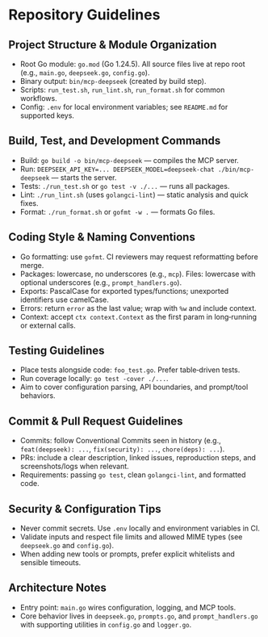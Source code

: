 # Repository Guidelines

## Project Structure & Module Organization
- Root Go module: `go.mod` (Go 1.24.5). All source files live at repo root (e.g., `main.go`, `deepseek.go`, `config.go`).
- Binary output: `bin/mcp-deepseek` (created by build step).
- Scripts: `run_test.sh`, `run_lint.sh`, `run_format.sh` for common workflows.
- Config: `.env` for local environment variables; see `README.md` for supported keys.

## Build, Test, and Development Commands
- Build: `go build -o bin/mcp-deepseek` — compiles the MCP server.
- Run: `DEEPSEEK_API_KEY=... DEEPSEEK_MODEL=deepseek-chat ./bin/mcp-deepseek` — starts the server.
- Tests: `./run_test.sh` or `go test -v ./...` — runs all packages.
- Lint: `./run_lint.sh` (uses `golangci-lint`) — static analysis and quick fixes.
- Format: `./run_format.sh` or `gofmt -w .` — formats Go files.

## Coding Style & Naming Conventions
- Go formatting: use `gofmt`. CI reviewers may request reformatting before merge.
- Packages: lowercase, no underscores (e.g., `mcp`). Files: lowercase with optional underscores (e.g., `prompt_handlers.go`).
- Exports: PascalCase for exported types/functions; unexported identifiers use camelCase.
- Errors: return `error` as the last value; wrap with `%w` and include context.
- Context: accept `ctx context.Context` as the first param in long‑running or external calls.

## Testing Guidelines
- Place tests alongside code: `foo_test.go`. Prefer table‑driven tests.
- Run coverage locally: `go test -cover ./...`.
- Aim to cover configuration parsing, API boundaries, and prompt/tool behaviors.

## Commit & Pull Request Guidelines
- Commits: follow Conventional Commits seen in history (e.g., `feat(deepseek): ...`, `fix(security): ...`, `chore(deps): ...`).
- PRs: include a clear description, linked issues, reproduction steps, and screenshots/logs when relevant.
- Requirements: passing `go test`, clean `golangci-lint`, and formatted code.

## Security & Configuration Tips
- Never commit secrets. Use `.env` locally and environment variables in CI.
- Validate inputs and respect file limits and allowed MIME types (see `deepseek.go` and `config.go`).
- When adding new tools or prompts, prefer explicit whitelists and sensible timeouts.

## Architecture Notes
- Entry point: `main.go` wires configuration, logging, and MCP tools.
- Core behavior lives in `deepseek.go`, `prompts.go`, and `prompt_handlers.go` with supporting utilities in `config.go` and `logger.go`.


